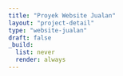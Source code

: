 ```yaml
---
title: "Proyek Website Jualan"
layout: "project-detail"
type: "website-jualan"
draft: false
_build:
  list: never
  render: always
---
```


